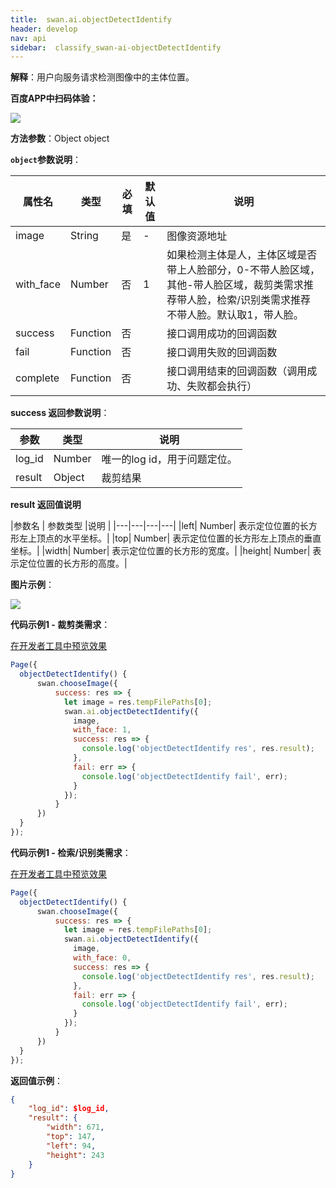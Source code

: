 ```yaml
---
title:  swan.ai.objectDetectIdentify
header: develop
nav: api
sidebar:  classify_swan-ai-objectDetectIdentify
---
```


 

**解释**：用户向服务请求检测图像中的主体位置。

**百度APP中扫码体验：**

<img src="	https://b.bdstatic.com/miniapp/assets/images/doc_demo/objectDetectIdentify.png"  class="demo-qrcode-image" />

**方法参数**：Object object

**`object`参数说明**：

|属性名 |类型  |必填 | 默认值 |说明|
|---- | ---- | ---- | ----|----|
|image|	String|是| - |图像资源地址|
|with_face|Number	|否|	1|如果检测主体是人，主体区域是否带上人脸部分，0-不带人脸区域，其他-带人脸区域，裁剪类需求推荐带人脸，检索/识别类需求推荐不带人脸。默认取1，带人脸。|
|success |Function    |否 | |      接口调用成功的回调函数|
|fail |   Function|    否  | |     接口调用失败的回调函数|
|complete  |  Function  |  否   | |    接口调用结束的回调函数（调用成功、失败都会执行）|

**success 返回参数说明**：

|参数 |类型 | 说明  |
|---- | ---- | ---- |
|log_id|Number|	唯一的log id，用于问题定位。|
|result|	Object|	裁剪结果|

**result 返回值说明**

|参数名 | 参数类型 |说明  |
|---|---|---|---|
|left|    Number| 表示定位位置的长方形左上顶点的水平坐标。|
|top|     Number| 表示定位位置的长方形左上顶点的垂直坐标。|
|width|   Number| 表示定位位置的长方形的宽度。|
|height|  Number| 表示定位位置的长方形的高度。|


**图片示例**：

<div class="m-doc-custom-examples">
    <div class="m-doc-custom-examples-correct">
        <img src="https://b.bdstatic.com/miniapp/image/objectDetectIdentify.png">
    </div>
    <div class="m-doc-custom-examples-correct">
        <img src=" ">
    </div>
    <div class="m-doc-custom-examples-correct">
        <img src=" ">
    </div>     
</div>

**代码示例1 - 裁剪类需求**：

<a href="swanide://fragment/893b006eaaebeec3deb75dfda46386461573996982449" title="在开发者工具中预览效果" target="_self">在开发者工具中预览效果</a>

```js
Page({
  objectDetectIdentify() {
      swan.chooseImage({
          success: res => {
            let image = res.tempFilePaths[0];
            swan.ai.objectDetectIdentify({
              image,
              with_face: 1,
              success: res => {
                console.log('objectDetectIdentify res', res.result);
              },
              fail: err => {
                console.log('objectDetectIdentify fail', err);
              }
            });
          }
      })
  }
});
```

**代码示例1 - 检索/识别类需求**：

<a href="swanide://fragment/60962c9455805a780253e718238d0c731575194352151" title="在开发者工具中预览效果" target="_self">在开发者工具中预览效果</a>

```js
Page({
  objectDetectIdentify() {
      swan.chooseImage({
          success: res => {
            let image = res.tempFilePaths[0];
            swan.ai.objectDetectIdentify({
              image,
              with_face: 0,
              success: res => {
                console.log('objectDetectIdentify res', res.result);
              },
              fail: err => {
                console.log('objectDetectIdentify fail', err);
              }
            });
          }
      })
  }
});
```

**返回值示例**：
```json
{
    "log_id": $log_id,
    "result": {
        "width": 671,
        "top": 147,
        "left": 94,
        "height": 243
    }
}
```
